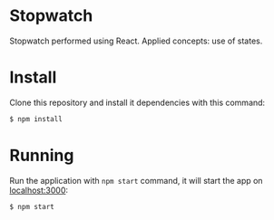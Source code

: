 # Stopwatch
 Stopwatch performed using React. Applied concepts: use of states.


# Install
Clone this repository and install it dependencies with this command:
```sh
$ npm install
```

# Running
Run the application with `npm start` command, it will start the app on [localhost:3000](http://localhost:3000):
```sh
$ npm start
```